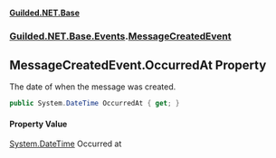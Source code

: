 #### [Guilded.NET.Base](Guilded_NET_Base.md 'Guilded.NET.Base')
### [Guilded.NET.Base.Events](Guilded_NET_Base.md#Guilded_NET_Base_Events 'Guilded.NET.Base.Events').[MessageCreatedEvent](MessageCreatedEvent.md 'Guilded.NET.Base.Events.MessageCreatedEvent')
## MessageCreatedEvent.OccurredAt Property
The date of when the message was created.  
```csharp
public System.DateTime OccurredAt { get; }
```
#### Property Value
[System.DateTime](https://docs.microsoft.com/en-us/dotnet/api/System.DateTime 'System.DateTime')
Occurred at
